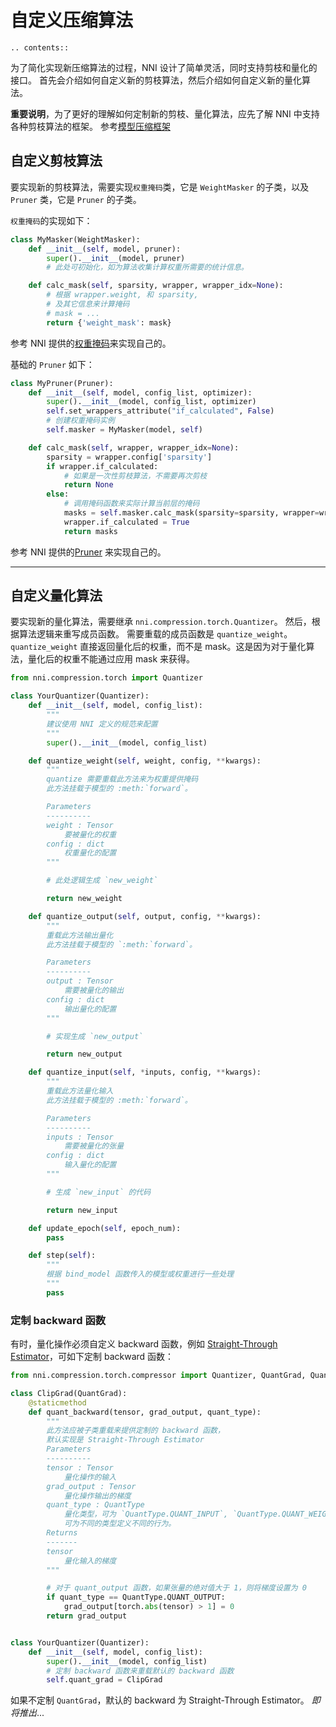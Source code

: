 # 自定义压缩算法

```eval_rst
.. contents::
```

为了简化实现新压缩算法的过程，NNI 设计了简单灵活，同时支持剪枝和量化的接口。 首先会介绍如何自定义新的剪枝算法，然后介绍如何自定义新的量化算法。

**重要说明**，为了更好的理解如何定制新的剪枝、量化算法，应先了解 NNI 中支持各种剪枝算法的框架。 参考[模型压缩框架](https://nni.readthedocs.io/en/latest/Compressor/Framework.html)


## 自定义剪枝算法

要实现新的剪枝算法，需要实现`权重掩码`类，它是 `WeightMasker` 的子类，以及`Pruner` 类，它是 `Pruner` 的子类。

`权重掩码`的实现如下：

```python
class MyMasker(WeightMasker):
    def __init__(self, model, pruner):
        super().__init__(model, pruner)
        # 此处可初始化，如为算法收集计算权重所需要的统计信息。

    def calc_mask(self, sparsity, wrapper, wrapper_idx=None):
        # 根据 wrapper.weight, 和 sparsity, 
        # 及其它信息来计算掩码
        # mask = ...
        return {'weight_mask': mask}
```

参考 NNI 提供的[权重掩码](https://github.com/microsoft/nni/blob/master/src/sdk/pynni/nni/compression/torch/pruning/structured_pruning.py)来实现自己的。

基础的 `Pruner` 如下：

```python
class MyPruner(Pruner):
    def __init__(self, model, config_list, optimizer):
        super().__init__(model, config_list, optimizer)
        self.set_wrappers_attribute("if_calculated", False)
        # 创建权重掩码实例
        self.masker = MyMasker(model, self)

    def calc_mask(self, wrapper, wrapper_idx=None):
        sparsity = wrapper.config['sparsity']
        if wrapper.if_calculated:
            # 如果是一次性剪枝算法，不需要再次剪枝
            return None
        else:
            # 调用掩码函数来实际计算当前层的掩码
            masks = self.masker.calc_mask(sparsity=sparsity, wrapper=wrapper, wrapper_idx=wrapper_idx)
            wrapper.if_calculated = True
            return masks

```

参考 NNI 提供的[Pruner](https://github.com/microsoft/nni/blob/master/src/sdk/pynni/nni/compression/torch/pruning/one_shot.py) 来实现自己的。


***

## 自定义量化算法

要实现新的量化算法，需要继承 `nni.compression.torch.Quantizer`。 然后，根据算法逻辑来重写成员函数。 需要重载的成员函数是 `quantize_weight`。 `quantize_weight` 直接返回量化后的权重，而不是 mask。这是因为对于量化算法，量化后的权重不能通过应用 mask 来获得。

```python
from nni.compression.torch import Quantizer

class YourQuantizer(Quantizer):
    def __init__(self, model, config_list):
        """
        建议使用 NNI 定义的规范来配置
        """
        super().__init__(model, config_list)

    def quantize_weight(self, weight, config, **kwargs):
        """
        quantize 需要重载此方法来为权重提供掩码
        此方法挂载于模型的 :meth:`forward`。

        Parameters
        ----------
        weight : Tensor
            要被量化的权重
        config : dict
            权重量化的配置
        """

        # 此处逻辑生成 `new_weight`

        return new_weight

    def quantize_output(self, output, config, **kwargs):
        """
        重载此方法输出量化
        此方法挂载于模型的 `:meth:`forward`。

        Parameters
        ----------
        output : Tensor
            需要被量化的输出
        config : dict
            输出量化的配置
        """

        # 实现生成 `new_output`

        return new_output

    def quantize_input(self, *inputs, config, **kwargs):
        """
        重载此方法量化输入
        此方法挂载于模型的 :meth:`forward`。

        Parameters
        ----------
        inputs : Tensor
            需要被量化的张量
        config : dict
            输入量化的配置
        """

        # 生成 `new_input` 的代码

        return new_input

    def update_epoch(self, epoch_num):
        pass

    def step(self):
        """
        根据 bind_model 函数传入的模型或权重进行一些处理
        """
        pass
```

### 定制 backward 函数

有时，量化操作必须自定义 backward 函数，例如 [Straight-Through Estimator](https://stackoverflow.com/questions/38361314/the-concept-of-straight-through-estimator-ste)，可如下定制 backward 函数：

```python
from nni.compression.torch.compressor import Quantizer, QuantGrad, QuantType

class ClipGrad(QuantGrad):
    @staticmethod
    def quant_backward(tensor, grad_output, quant_type):
        """
        此方法应被子类重载来提供定制的 backward 函数，
        默认实现是 Straight-Through Estimator
        Parameters
        ----------
        tensor : Tensor
            量化操作的输入
        grad_output : Tensor
            量化操作输出的梯度
        quant_type : QuantType
            量化类型，可为 `QuantType.QUANT_INPUT`, `QuantType.QUANT_WEIGHT`, `QuantType.QUANT_OUTPUT`,
            可为不同的类型定义不同的行为。
        Returns
        -------
        tensor
            量化输入的梯度
        """

        # 对于 quant_output 函数，如果张量的绝对值大于 1，则将梯度设置为 0
        if quant_type == QuantType.QUANT_OUTPUT: 
            grad_output[torch.abs(tensor) > 1] = 0
        return grad_output


class YourQuantizer(Quantizer):
    def __init__(self, model, config_list):
        super().__init__(model, config_list)
        # 定制 backward 函数来重载默认的 backward 函数
        self.quant_grad = ClipGrad

```

如果不定制 `QuantGrad`，默认的 backward 为 Straight-Through Estimator。 _即将推出_...
